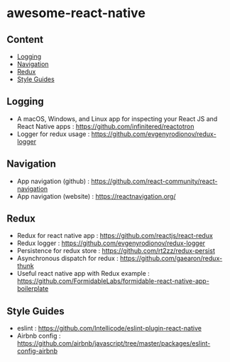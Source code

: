 # awesome-react-native

## Content

- [Logging](#Logging)
- [Navigation](#Navigation)
- [Redux](#Redux)
- [Style Guides](#style-guides)

## Logging
- A macOS, Windows, and Linux app for inspecting your React JS and React Native apps : https://github.com/infinitered/reactotron
- Logger for redux usage : https://github.com/evgenyrodionov/redux-logger

## Navigation
- App navigation (github) : https://github.com/react-community/react-navigation
- App navigation (website) : https://reactnavigation.org/

## Redux 
- Redux for react native app : https://github.com/reactjs/react-redux
- Redux logger : https://github.com/evgenyrodionov/redux-logger
- Persistence for redux store : https://github.com/rt2zz/redux-persist
- Asynchronous dispatch for redux : https://github.com/gaearon/redux-thunk
- Useful react native app with Redux example : https://github.com/FormidableLabs/formidable-react-native-app-boilerplate

## Style Guides
- eslint : https://github.com/Intellicode/eslint-plugin-react-native
- Airbnb config : https://github.com/airbnb/javascript/tree/master/packages/eslint-config-airbnb
